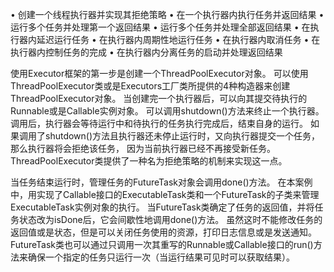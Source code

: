 • 创建一个线程执行器并实现其拒绝策略
• 在一个执行器内执行任务并返回结果
• 运行多个任务并处理第一个返回结果
• 运行多个任务并处理全部返回结果
• 在执行器内延迟运行任务
• 在执行器内周期性地运行任务
• 在执行器内取消任务
• 在执行器内控制任务的完成
• 在执行器内分离任务的启动并处理返回结果


使用Executor框架的第一步是创建一个ThreadPoolExecutor对象。
可以使用ThreadPoolExecutor类或是Executors工厂类所提供的4种构造器来创建ThreadPoolExecutor对象。
当创建完一个执行器后，可以向其提交待执行的Runnable或是Callable实例对象。
可以调用shutdown()方法来终止一个执行器。调用后，执行器会等待运行中和待执行的任务执行完成后，结束自身的运行。
如果调用了shutdown()方法且执行器还未停止运行时，又向执行器提交一个任务，那么执行器将会拒绝该任务，
因为当前执行器已经不再接受新任务。ThreadPoolExecutor类提供了一种名为拒绝策略的机制来实现这一点。



当任务结束运行时，管理任务的FutureTask对象会调用done()方法。
在本案例中，用实现了Callable接口的ExecutableTask类和一个FutureTask的子类来管理ExecutableTask实例对象的执行。
当FutureTask类确定了任务的返回值，并将任务状态改为isDone后，它会间歇性地调用done()方法。
虽然这时不能修改任务的返回值或是状态，但是可以关闭任务使用的资源，打印日志信息或是发送通知。
FutureTask类也可以通过只调用一次其重写的Runnable或Callable接口的run()方法来确保一个指定的任务只运行一次（当运行结果可见时可以获取结果）。
